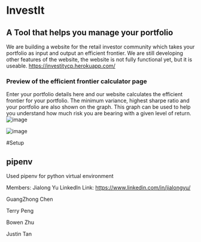# InvestIt

## A Tool that helps you manage your portfolio
We are building a website for the retail investor community which takes your portfolio as input and output an efficient frontier. We are still developing other features of the website, the website is not fully functional yet, but it is useable. 
https://investitycp.herokuapp.com/

### Preview of the efficient frontier calculator page
Enter your portfolio details here and our website calculates the efficient frontier for your portfolio. The minimum variance, highest sharpe ratio and your portfolio are also shown on the graph. This graph can be used to help you understand how much risk you are bearing with a given level of return. 
![image](https://user-images.githubusercontent.com/45712833/138455125-cc83bbbf-57be-4347-b4f9-1c77e6092619.png)

![image](https://user-images.githubusercontent.com/45712833/138455387-eada3a11-bda0-4745-8fce-62f0c35f6427.png)

#Setup

## pipenv

Used pipenv for python virtual environment


Members:
Jialong Yu LinkedIn Link: https://www.linkedin.com/in/jialongyu/

GuangZhong Chen

Terry Peng

Bowen Zhu

Justin Tan
